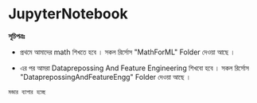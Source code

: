 
# JupyterNotebook

**সূচিপত্রঃ**

- প্রথমে আমাদের math শিখতে হবে । সকল রির্সোস  "MathForML" Folder দেওয়া আছে । 

- এর পর  আমরা Dataprepossing And Feature Engineering শিখবো হবে । সকল রির্সোস  "DataprepossingAndFeatureEngg" Folder দেওয়া আছে । 

`মজার ব্যাপার হচ্ছে `